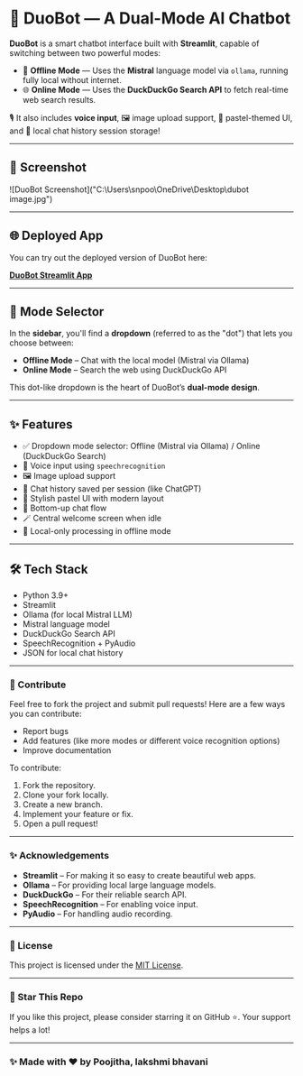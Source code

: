 # 🤖 DuoBot — A Dual-Mode AI Chatbot

**DuoBot** is a smart chatbot interface built with **Streamlit**, capable of switching between two powerful modes:

- 🧠 **Offline Mode** — Uses the **Mistral** language model via `ollama`, running fully local without internet.
- 🌐 **Online Mode** — Uses the **DuckDuckGo Search API** to fetch real-time web search results.

🎙️ It also includes **voice input**, 🖼️ image upload support, 🎨 pastel-themed UI, and 💾 local chat history session storage!

---

## 🌟 Screenshot

![DuoBot Screenshot]("C:\Users\snpoo\OneDrive\Desktop\dubot image.jpg")

---

## 🌐 Deployed App

You can try out the deployed version of DuoBot here:

[**DuoBot Streamlit App**](your-deployed-app-link)

---

## 🔘 Mode Selector

In the **sidebar**, you'll find a **dropdown** (referred to as the "dot") that lets you choose between:

- **Offline Mode** – Chat with the local model (Mistral via Ollama)
- **Online Mode** – Search the web using DuckDuckGo API

This dot-like dropdown is the heart of DuoBot’s **dual-mode design**.

---

## ✨ Features

- ✅ Dropdown mode selector: Offline (Mistral via Ollama) / Online (DuckDuckGo Search)
- 🎤 Voice input using `speechrecognition`
- 🖼️ Image upload support
- 💾 Chat history saved per session (like ChatGPT)
- 🎨 Stylish pastel UI with modern layout
- 📱 Bottom-up chat flow
- 🪄 Central welcome screen when idle
- 🔐 Local-only processing in offline mode

---

## 🛠️ Tech Stack

- Python 3.9+
- Streamlit
- Ollama (for local Mistral LLM)
- Mistral language model
- DuckDuckGo Search API
- SpeechRecognition + PyAudio
- JSON for local chat history

---

### 🎉 Contribute

Feel free to fork the project and submit pull requests! Here are a few ways you can contribute:

- Report bugs
- Add features (like more modes or different voice recognition options)
- Improve documentation

To contribute:

1. Fork the repository.
2. Clone your fork locally.
3. Create a new branch.
4. Implement your feature or fix.
5. Open a pull request!

---

### ✨ Acknowledgements

- **Streamlit** – For making it so easy to create beautiful web apps.
- **Ollama** – For providing local large language models.
- **DuckDuckGo** – For their reliable search API.
- **SpeechRecognition** – For enabling voice input.
- **PyAudio** – For handling audio recording.

---

### 🪪 License

This project is licensed under the [MIT License](LICENSE).

---

### 🌟 Star This Repo

If you like this project, please consider starring it on GitHub ⭐. Your support helps a lot!

---

### ✨ Made with ❤️ by Poojitha, lakshmi bhavani
